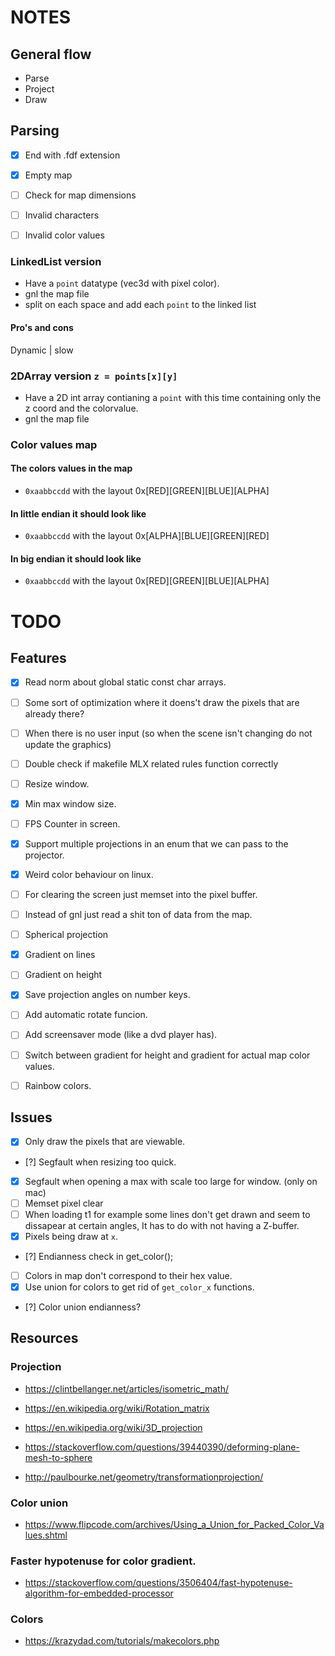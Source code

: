 # NOTES

## General flow
* Parse
* Project
* Draw


## Parsing
- [x] End with .fdf extension
- [x] Empty map
- [ ] Check for map dimensions
- [ ] Invalid characters
- [ ] Invalid color values


### LinkedList version
* Have a `point` datatype (vec3d with pixel color).
* gnl the map file
* split on each space and add each `point` to the linked list

#### Pro's and cons
Dynamic | slow


### 2DArray version `z = points[x][y]`
* Have a 2D int array contianing a `point` with this time containing only the z coord and the colorvalue.
* gnl the map file


### Color values map

#### The colors values in the map
* `0xaabbccdd` with the layout 0x[RED][GREEN][BLUE][ALPHA]

#### In little endian it should look like
* `0xaabbccdd` with the layout 0x[ALPHA][BLUE][GREEN][RED]

#### In big endian it should look like
* `0xaabbccdd` with the layout 0x[RED][GREEN][BLUE][ALPHA]



# TODO
## Features
- [x] Read norm about global static const char arrays.
- [ ] Some sort of optimization where it doens't draw the pixels that are already there?
- [ ] When there is no user input (so when the scene isn't changing do not update the graphics)
- [ ] Double check if makefile MLX related rules function correctly 
- [ ] Resize window. 
- [x] Min max window size.
- [ ] FPS Counter in screen.
- [x] Support multiple projections in an enum that we can pass to the projector.
- [x] Weird color behaviour on linux.
- [ ] For clearing the screen just memset into the pixel buffer.
- [ ] Instead of gnl just read a shit ton of data from the map.
- [ ] Spherical projection
- [x] Gradient on lines
- [ ] Gradient on height
- [x] Save projection angles on number keys.
- [ ] Add automatic rotate funcion.
- [ ] Add screensaver mode (like a dvd player has).
- [ ] Switch between gradient for height and gradient for actual map color values.
- [ ] Rainbow colors.


## Issues
- [x] Only draw the pixels that are viewable.
- [?] Segfault when resizing too quick.
- [x] Segfault when opening a max with scale too large for window. (only on mac)
- [ ] Memset pixel clear
- [ ] When loading t1 for example some lines don't get drawn and seem to dissapear at certain angles,
      It has to do with not having a Z-buffer.
- [x] Pixels being draw at `x`.
- [?] Endianness check in get_color();
- [ ] Colors in map don't correspond to their hex value.
- [x] Use union for colors to get rid of `get_color_x` functions.
- [?] Color union endianness?

## Resources
### Projection
* https://clintbellanger.net/articles/isometric_math/
* https://en.wikipedia.org/wiki/Rotation_matrix
* https://en.wikipedia.org/wiki/3D_projection

* https://stackoverflow.com/questions/39440390/deforming-plane-mesh-to-sphere
* http://paulbourke.net/geometry/transformationprojection/


### Color union
* https://www.flipcode.com/archives/Using_a_Union_for_Packed_Color_Values.shtml

### Faster hypotenuse for color gradient.
* https://stackoverflow.com/questions/3506404/fast-hypotenuse-algorithm-for-embedded-processor

### Colors
* https://krazydad.com/tutorials/makecolors.php
